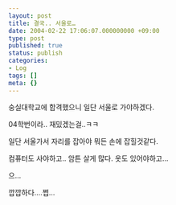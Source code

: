 ```yaml
---
layout: post
title: 결국.. 서울로…
date: 2004-02-22 17:06:07.000000000 +09:00
type: post
published: true
status: publish
categories:
- Log
tags: []
meta: {}
---
```


숭실대학교에 합격했으니 일단 서울로 가야하겠다.


04학번이라.. 재밌겠는걸..ㅋㅋ


일단 서울가서 자리를 잡아야 뭐든 손에 잡힐것같다.


컴퓨터도 사야하고.. 암튼 살게 많다. 옷도 있어야하고...


으...


깝깝하다....쩝...
